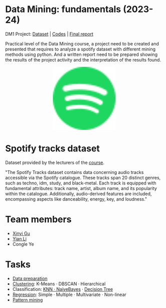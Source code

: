 # Data Mining: fundamentals (2023-24)
DM1 Project: [Dataset](dataset)  |  [Codes](scripts)  |  [Final report](Report_Ye_Gu_Li.pdf)

Practical level of the Data Mining course, a project need to be created and presented that requires to analyze a spotify dataset with different mining methods using python. And a written report need to be prepared showing the results of the project activity and the interpretation of the results found.


<p align="center">
  <img src="https://github.com/raivo-otp/issuer-icons/blob/master/vectors/spotify.com/spotify.svg" alt="Spotify Logo" width="200"/>
</p>

# Spotify tracks dataset 
Dataset provided by the lecturers of the [course](http://didawiki.cli.di.unipi.it/doku.php/dm/start).

"The Spotify Tracks dataset contains data concerning audio tracks accessible via the Spotify catalogue. These tracks span 20 distinct genres, such as techno, idm, study, and black-metal. Each track is equipped with fundamental attributes: track name, artist, album name, and its popularity within the catalogue. Additionally, audio-derived features are included, encompassing aspects like danceability, energy, key, and loudness."

# Team members
- [Xinyi Gu](https://github.com/GU-XINYI)
- [Yian Li](https://github.com/Li-Yian)
- Congle Ye

# Tasks
- [Data preparation](./scripts/data_understanding_prep.ipynb)
- [Clustering](./scripts/clustering_w/outlier.ipynb): K-Means · DBSCAN · Hierarchical
- Classification: [KNN · NaiveBayes](./scripts/knn+naive_bayes+linear_reg.ipynb) · [Decision Tree](./scripts/decision_tree.ipynb)
- [Regression](./scripts/knn+naive_bayes+linear_reg.ipynb): Simple · Multiple · Multivariate · Non-linear
- [Pattern mining](./scripts/pattern_mining.ipynb)
